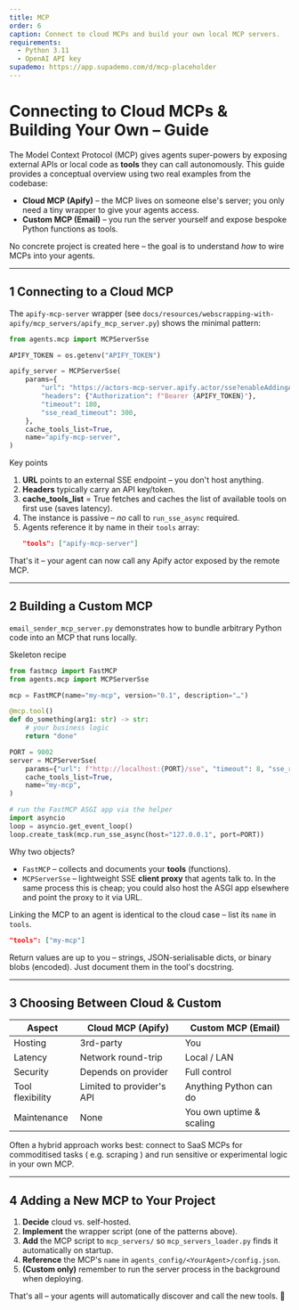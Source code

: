 ```yaml
---
title: MCP
order: 6
caption: Connect to cloud MCPs and build your own local MCP servers.
requirements:
  - Python 3.11
  - OpenAI API key
supademo: https://app.supademo.com/d/mcp-placeholder
---
```

# Connecting to Cloud MCPs & Building Your Own – Guide

The Model Context Protocol (MCP) gives agents super-powers by exposing external
APIs or local code as **tools** they can call autonomously.  This guide provides
a conceptual overview using two real examples from the codebase:

* **Cloud MCP (Apify)** – the MCP lives on someone else's server; you only need
  a tiny wrapper to give your agents access.
* **Custom MCP (Email)** – you run the server yourself and expose bespoke
  Python functions as tools.

No concrete project is created here – the goal is to understand *how* to wire
MCPs into your agents.

---

## 1  Connecting to a Cloud MCP

The `apify-mcp-server` wrapper (see
`docs/resources/webscrapping-with-apify/mcp_servers/apify_mcp_server.py`) shows
the minimal pattern:

```python
from agents.mcp import MCPServerSse

APIFY_TOKEN = os.getenv("APIFY_TOKEN")

apify_server = MCPServerSse(
    params={
        "url": "https://actors-mcp-server.apify.actor/sse?enableAddingActors=true",
        "headers": {"Authorization": f"Bearer {APIFY_TOKEN}"},
        "timeout": 180,
        "sse_read_timeout": 300,
    },
    cache_tools_list=True,
    name="apify-mcp-server",
)
```

Key points
1. **URL** points to an external SSE endpoint – you don't host anything.
2. **Headers** typically carry an API key/token.
3. **cache_tools_list** = True fetches and caches the list of available tools on
   first use (saves latency).
4. The instance is passive – *no* call to `run_sse_async` required.
5. Agents reference it by name in their `tools` array:
   ```json
   "tools": ["apify-mcp-server"]
   ```

That's it – your agent can now call any Apify actor exposed by the remote MCP.

---

## 2  Building a Custom MCP

`email_sender_mcp_server.py` demonstrates how to bundle arbitrary Python code
into an MCP that runs locally.

Skeleton recipe
```python
from fastmcp import FastMCP
from agents.mcp import MCPServerSse

mcp = FastMCP(name="my-mcp", version="0.1", description="…")

@mcp.tool()
def do_something(arg1: str) -> str:
    # your business logic
    return "done"

PORT = 9002
server = MCPServerSse(
    params={"url": f"http://localhost:{PORT}/sse", "timeout": 8, "sse_read_timeout": 100},
    cache_tools_list=True,
    name="my-mcp",
)

# run the FastMCP ASGI app via the helper
import asyncio
loop = asyncio.get_event_loop()
loop.create_task(mcp.run_sse_async(host="127.0.0.1", port=PORT))
```

Why two objects?
* `FastMCP` – collects and documents your **tools** (functions).
* `MCPServerSse` – lightweight SSE **client proxy** that agents talk to.  In the
  same process this is cheap; you could also host the ASGI app elsewhere and
  point the proxy to it via URL.

Linking the MCP to an agent is identical to the cloud case – list its `name` in
`tools`.

```json
"tools": ["my-mcp"]
```

Return values are up to you – strings, JSON-serialisable dicts, or binary blobs
(encoded).  Just document them in the tool's docstring.

---

## 3  Choosing Between Cloud & Custom

| Aspect             | Cloud MCP (Apify)              | Custom MCP (Email)                 |
|--------------------|--------------------------------|------------------------------------|
| Hosting            | 3rd-party                      | You                                |
| Latency            | Network round-trip             | Local / LAN                        |
| Security           | Depends on provider            | Full control                       |
| Tool flexibility   | Limited to provider's API      | Anything Python can do             |
| Maintenance        | None                           | You own uptime & scaling           |

Often a hybrid approach works best: connect to SaaS MCPs for commoditised tasks
( e.g. scraping ) and run sensitive or experimental logic in your own MCP.

---

## 4  Adding a New MCP to Your Project

1. **Decide** cloud vs. self-hosted.
2. **Implement** the wrapper script (one of the patterns above).
3. **Add** the MCP script to `mcp_servers/` so `mcp_servers_loader.py` finds it
   automatically on startup.
4. **Reference** the MCP's `name` in `agents_config/<YourAgent>/config.json`.
5. **(Custom only)** remember to run the server process in the background when
   deploying.

That's all – your agents will automatically discover and call the new tools. 🎉 